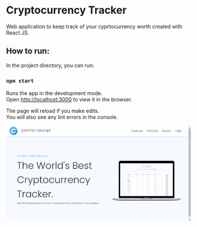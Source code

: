 # Cryptocurrency Tracker

Web application to keep track of your cyprtocurrency worth created with React JS. 

## How to run: 

In the project directory, you can run:

### `npm start`

Runs the app in the development mode.\
Open [http://localhost:3000](http://localhost:3000) to view it in the browser.

The page will reload if you make edits.\
You will also see any lint errors in the console.

![](crypto-tracker.gif)
